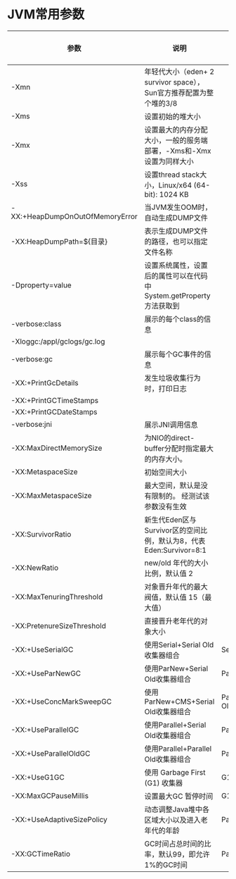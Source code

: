 # JVM常用参数

| 参数 | 说明 | 收集器 | jdk版本 |
| ---- | ---- | ---- | ---- |
| -Xmn | 年轻代大小（eden+ 2 survivor space），Sun官方推荐配置为整个堆的3/8 | | |
| -Xms | 设置初始的堆大小 | | |
| -Xmx | 设置最大的内存分配大小，一般的服务端部署，-Xms和-Xmx设置为同样大小 | | |
| -Xss | 设置thread stack大小，Linux/x64 (64-bit): 1024 KB | | |
| -XX:+HeapDumpOnOutOfMemoryError | 当JVM发生OOM时，自动生成DUMP文件 | | |
| -XX:HeapDumpPath=${目录} | 表示生成DUMP文件的路径，也可以指定文件名称 | | |
| -Dproperty=value | 设置系统属性，设置后的属性可以在代码中System.getProperty方法获取到 | | |
| -verbose:class | 展示的每个class的信息 | | |
| -Xloggc:/appl/gclogs/gc.log | | | |
| -verbose:gc | 展示每个GC事件的信息 | | |
| -XX:+PrintGcDetails | 发生垃圾收集行为时，打印日志 | | |
| -XX:+PrintGCTimeStamps | | | |
| -XX:+PrintGCDateStamps | | | |
| -verbose:jni | 展示JNI调用信息 | | |
| -XX:MaxDirectMemorySize | 为NIO的direct-buffer分配时指定最大的内存大小。| | |
| -XX:MetaspaceSize | 初始空间大小 | | |
| -XX:MaxMetaspaceSize | 最大空间，默认是没有限制的。 经测试该参数没有生效 | | |
| -XX:SurvivorRatio | 新生代Eden区与Survivor区的空间比例，默认为8，代表 Eden:Survivor=8:1 | | |
| -XX:NewRatio | new/old 年代的大小比例，默认值 2 | | |
| -XX:MaxTenuringThreshold | 对象晋升年代的最大阀值，默认值 15（最大值） |
| -XX:PretenureSizeThreshold | 直接晋升老年代的对象大小 |
| -XX:+UseSerialGC | 使用Serial+Serial Old收集器组合 | Serial+Serial Old | |
| -XX:+UseParNewGC | 使用ParNew+Serial Old收集器组合 | ParNew+Serial Old | |
| -XX:+UseConcMarkSweepGC | 使用ParNew+CMS+Serial Old收集器组合 | ParNew+CMS+Serial Old | 1.5 |
| -XX:+UseParallelGC | 使用Parallel+Serial Old收集器组合 | Parallel+Serial Old | 1.4 |
| -XX:+UseParallelOldGC | 使用Parallel+Parallel Old收集器组合 | Parallel+Parallel Old | 1.6 |
| -XX:+UseG1GC | 使用 Garbage First (G1) 收集器 | G1 | 1.7 |
| -XX:MaxGCPauseMillis | 设置最大GC 暂停时间 | G1/Parallel | |
| -XX:+UseAdaptiveSizePolicy | 动态调整Java堆中各区域大小以及进入老年代的年龄 | Parallel |
| -XX:GCTimeRatio | GC时间占总时间的比率，默认99，即允许1%的GC时间 | Parallel |


